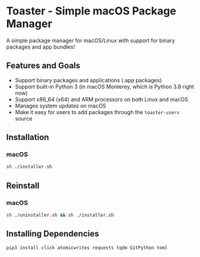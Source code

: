 # Toaster - Simple macOS Package Manager

A simple package manager for macOS/Linux with support for binary packages and app bundles!

## Features and Goals

- Support binary packages and applications (.app packages)
- Support built-in Python 3 (in macOS Monterey, which is Python 3.8 right now) 
- Support x86_64 (x64) and ARM processors on both Linux and macOS
- Manages system updates on macOS
- Make it easy for users to add packages through the `toaster-users` source

## Installation

### macOS

```bash
sh ./installer.sh
```

## Reinstall

### macOS

```bash
sh ./uninstaller.sh && sh ./installer.sh
```

## Installing Dependencies

`pip3 install click atomicwrites requests tqdm GitPython toml`
